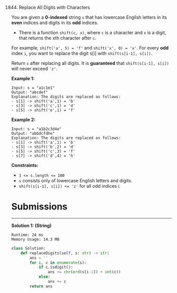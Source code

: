 1844. Replace All Digits with Characters

You are given a **0-indexed** string `s` that has lowercase English letters in its **even** indices and digits in its **odd** indices.

* There is a function `shift(c, x)`, where `c` is a character and `x` is a digit, that returns the xth character after `c`.

For example, `shift('a', 5) = 'f'` and `shift('x', 0) = 'x'`.
For every **odd** index `i`, you want to replace the digit s[i] with `shift(s[i-1], s[i])`.

Return `s` after replacing all digits. It is **guaranteed** that `shift(s[i-1], s[i])` will never exceed `'z'`.

 

**Example 1:**
```
Input: s = "a1c1e1"
Output: "abcdef"
Explanation: The digits are replaced as follows:
- s[1] -> shift('a',1) = 'b'
- s[3] -> shift('c',1) = 'd'
- s[5] -> shift('e',1) = 'f'
```

**Example 2:**
```
Input: s = "a1b2c3d4e"
Output: "abbdcfdhe"
Explanation: The digits are replaced as follows:
- s[1] -> shift('a',1) = 'b'
- s[3] -> shift('b',2) = 'd'
- s[5] -> shift('c',3) = 'f'
- s[7] -> shift('d',4) = 'h'
```

**Constraints:**

* `1 <= s.length <= 100`
* `s` consists only of lowercase English letters and digits.
* `shift(s[i-1], s[i]) <= 'z'` for all odd indices i.

# Submissions
---
**Solution 1: (String)**
```
Runtime: 24 ms
Memory Usage: 14.3 MB
```
```python
class Solution:
    def replaceDigits(self, s: str) -> str:
        ans = ''
        for i, c in enumerate(s):
            if c.isdigit():
                ans += chr(ord(s[i-1]) + int(c))
            else:
                ans += c
        return ans
```